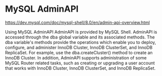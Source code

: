 # MySQL AdminAPI

<https://dev.mysql.com/doc/mysql-shell/8.0/en/admin-api-overview.html>

Using MySQL AdminAPI
AdminAPI is provided by MySQL Shell. AdminAPI is accessed through the dba global variable and its associated methods. The dba variable's methods provide the operations which enable you to deploy, configure, and administer InnoDB Cluster, InnoDB ClusterSet, and InnoDB ReplicaSet. For example, use the dba.createCluster() method to create an InnoDB Cluster. In addition, AdminAPI supports administration of some MySQL Router related tasks, such as creating or upgrading a user account that works with InnoDB Cluster, InnoDB ClusterSet, and InnoDB ReplicaSet.
